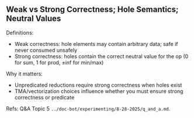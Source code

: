 ## Weak vs Strong Correctness; Hole Semantics; Neutral Values

Definitions:
- Weak correctness: hole elements may contain arbitrary data; safe if never consumed unsafely
- Strong correctness: holes contain the correct neutral value for the op (0 for sum, 1 for prod, ±inf for min/max)

Why it matters:
- Unpredicated reductions require strong correctness when holes exist
- TMA/vectorization choices influence whether you must ensure strong correctness or predicate

Refs: Q&A Topic 5 `../doc-bot/experimenting/8-28-2025/q_and_a.md`.


